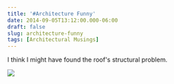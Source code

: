 ```yaml
---
title: '#Architecture Funny'
date: 2014-09-05T13:12:00.000-06:00
draft: false
slug: architecture-funny
tags: [Architectural Musings]
---
```


I think I might have found the roof's structural problem.  
  

![](/images/blog/legacy/Chimayo%2B(17).JPG)